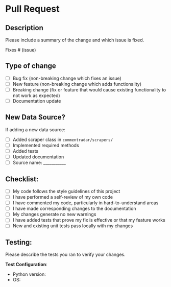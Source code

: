 # Pull Request

## Description
Please include a summary of the change and which issue is fixed.

Fixes # (issue)

## Type of change
- [ ] Bug fix (non-breaking change which fixes an issue)
- [ ] New feature (non-breaking change which adds functionality)
- [ ] Breaking change (fix or feature that would cause existing functionality to not work as expected)
- [ ] Documentation update

## New Data Source?
If adding a new data source:
- [ ] Added scraper class in `commentradar/scrapers/`
- [ ] Implemented required methods
- [ ] Added tests
- [ ] Updated documentation
- [ ] Source name: ___________

## Checklist:
- [ ] My code follows the style guidelines of this project
- [ ] I have performed a self-review of my own code
- [ ] I have commented my code, particularly in hard-to-understand areas
- [ ] I have made corresponding changes to the documentation
- [ ] My changes generate no new warnings
- [ ] I have added tests that prove my fix is effective or that my feature works
- [ ] New and existing unit tests pass locally with my changes

## Testing:
Please describe the tests you ran to verify your changes.

**Test Configuration**:
- Python version:
- OS:


